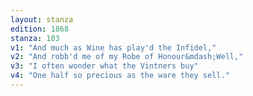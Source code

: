 ```yaml
---
layout: stanza
edition: 1868
stanza: 103
v1: "And much as Wine has play'd the Infidel,"
v2: "And robb'd me of my Robe of Honour&mdash;Well,"
v3: "I often wonder what the Vintners buy"
v4: "One half so precious as the ware they sell."
---
```

